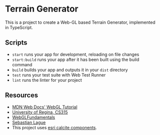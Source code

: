 # Terrain Generator

This is a project to create a Web-GL based Terrain Generator, implemented in TypeScript.

## Scripts

- `start` runs your app for development, reloading on file changes
- `start:build` runs your app after it has been built using the build command
- `build` builds your app and outputs it in your `dist` directory
- `test` runs your test suite with Web Test Runner
- `lint` runs the linter for your project

## Resources

- [MDN Web Docs' WebGL Tutorial](https://developer.mozilla.org/en-US/docs/Web/API/WebGL_API/Tutorial)
- [University of Regina, CS315](https://www.cs.uregina.ca/Links/class-info/315/WebGL/Lab3/)
- [WebGLFundamentals](https://webglfundamentals.org/webgl/lessons/webgl-resizing-the-canvas.html)
- [Sebastian Lague](https://www.youtube.com/channel/UCmtyQOKKmrMVaKuRXz02jbQ)
- This project uses [esri calcite components](https://github.com/Esri/calcite-components).
